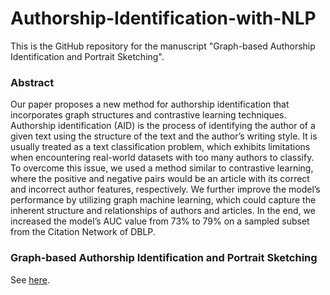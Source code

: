 # Authorship-Identification-with-NLP

This is the GitHub repository for the manuscript "Graph-based Authorship Identification and Portrait Sketching".

### Abstract

Our paper proposes a new method for authorship identification that incorporates graph structures
and contrastive learning techniques. Authorship identification (AID) is the process of identifying the
author of a given text using the structure of the text and the author’s writing style. It is usually treated
as a text classification problem, which exhibits limitations when encountering real-world datasets
with too many authors to classify. To overcome this issue, we used a method similar to contrastive
learning, where the positive and negative pairs would be an article with its correct and incorrect
author features, respectively. We further improve the model’s performance by utilizing graph machine
learning, which could capture the inherent structure and relationships of authors and articles. In the
end, we increased the model’s AUC value from 73% to 79% on a sampled subset from the Citation
Network of DBLP.

### Graph-based Authorship Identification and Portrait Sketching

See [here](Graph-based%20AID.pdf).
